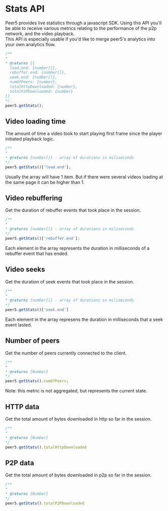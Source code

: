 # Stats API

Peer5 provides live statistics through a javascript SDK.
Using this API you'll be able to receive various metrics relating to the performance of the p2p network, and the video playback.  
This API is especially usable if you'd like to merge peer5's analytics into your own analytics flow.

```javascript
/**
* 
* @returns {{
  load.end: {number[]},
  rebuffer.end: {number[]},
  seek.end: {number[]},
  numOfPeers: {number},
  totalHttpDownloaded: {number},
  totalP2PDownloaded: {number}
}}
*/
peer5.getStats();
```

## Video loading time

The amount of time a video took to start playing first frame since the player initiated playback logic.

```javascript
/**
*
* @returns {number[]} - array of durations in miliseconds
*/
peer5.getStats()['load.end'];
```

Usually the array will have 1 item. But if there were several videos loading at the same page it can be higher than 1.

## Video rebuffering

Get the duration of rebuffer events that took place in the session. 

```javascript
/**
*
* @returns {number[]} - array of durations in miliseconds
*/
peer5.getStats()['rebuffer.end'];
```

Each element in the array represents the duration in milliseconds of a rebuffer event that has ended.

## Video seeks

Get the duration of seek events that took place in the session.

```javascript
/**
*
* @returns {number[]} - array of durations in miliseconds
*/
peer5.getStats()['seek.end']
```

Each element in the array represens the duration in milliseconds that a seek event lasted.

## Number of peers

Get the number of peers currently connected to the client.
 
```javascript
/**
*
* @returns {Number}
*/
peer5.getStats().numOfPeers;
```

Note: this metric is not aggregated, but represents the current state.

## HTTP data

Get the total amount of bytes downloaded in http so far in the session.

```javascript
/**
*
* @returns {Number}
*/
peer5.getStats().totalHttpDownloaded
```

## P2P data

Get the total amount of bytes downloaded in p2p so far in the session.

```javascript
/**
*
* @returns {Number}
*/
peer5.getStats().totalP2PDownloaded
```
